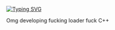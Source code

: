 [![Typing SVG](https://readme-typing-svg.demolab.com?font=Fira+Code&pause=1000&random=true&width=435&lines=artemius466.fun;C%2B%2B%2C+C%23%2C+Python%2C+Java+developer;Zhuzhius+developer)](https://artemius466.fun/)

Omg developing fucking loader fuck C++
